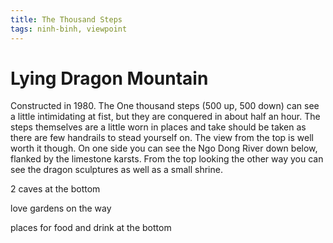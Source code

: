 ```yaml
---
title: The Thousand Steps
tags: ninh-binh, viewpoint
---
```


# Lying Dragon Mountain

Constructed in 1980. The One thousand steps (500 up, 500 down) can see a little intimidating at fist, but they are conquered in about half an hour. The steps themselves are a little worn in places and take should be taken as there are few handrails to stead yourself on. The view from the top is well worth it though. On one side you can see the Ngo Dong River down below, flanked by the limestone karsts. From the top looking the other way you can see the dragon sculptures as well as a small shrine.

2 caves at the bottom

love gardens on the way 

places for food and drink at the bottom